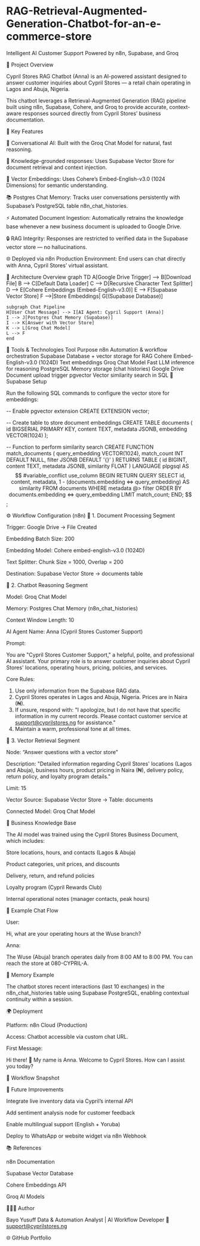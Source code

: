 # RAG-Retrieval-Augmented-Generation-Chatbot-for-an-e-commerce-store
Intelligent AI Customer Support Powered by n8n, Supabase, and Groq


🧠 Project Overview

Cypril Stores RAG Chatbot (Anna) is an AI-powered assistant designed to answer customer inquiries about Cypril Stores — a retail chain operating in Lagos and Abuja, Nigeria.

This chatbot leverages a Retrieval-Augmented Generation (RAG) pipeline built using n8n, Supabase, Cohere, and Groq to provide accurate, context-aware responses sourced directly from Cypril Stores’ business documentation.

🚀 Key Features

💬 Conversational AI: Built with the Groq Chat Model for natural, fast reasoning.

🧾 Knowledge-grounded responses: Uses Supabase Vector Store for document retrieval and context injection.

🧩 Vector Embeddings: Uses Cohere’s Embed-English-v3.0 (1024 Dimensions) for semantic understanding.

📚 Postgres Chat Memory: Tracks user conversations persistently with Supabase’s PostgreSQL table n8n_chat_histories.

⚡ Automated Document Ingestion: Automatically retrains the knowledge base whenever a new business document is uploaded to Google Drive.

🔒 RAG Integrity: Responses are restricted to verified data in the Supabase vector store — no hallucinations.

🌐 Deployed via n8n Production Environment: End users can chat directly with Anna, Cypril Stores’ virtual assistant.

🧩 Architecture Overview
graph TD
    A[Google Drive Trigger] --> B[Download File]
    B --> C[Default Data Loader]
    C --> D[Recursive Character Text Splitter]
    D --> E[Cohere Embeddings (Embed-English-v3.0)]
    E --> F[Supabase Vector Store]
    F -->|Store Embeddings| G[(Supabase Database)]
    
    subgraph Chat Pipeline
    H[User Chat Message] --> I[AI Agent: Cypril Support (Anna)]
    I --> J[Postgres Chat Memory (Supabase)]
    I --> K[Answer with Vector Store]
    K --> L[Groq Chat Model]
    L --> F
    end

🧰 Tools & Technologies
Tool	Purpose
n8n	Automation & workflow orchestration
Supabase	Database + vector storage for RAG
Cohere Embed-English-v3.0 (1024D)	Text embeddings
Groq Chat Model	Fast LLM inference for reasoning
PostgreSQL	Memory storage (chat histories)
Google Drive	Document upload trigger
pgvector	Vector similarity search in SQL
🧮 Supabase Setup

Run the following SQL commands to configure the vector store for embeddings:

-- Enable pgvector extension
CREATE EXTENSION vector;

-- Create table to store document embeddings
CREATE TABLE documents (
  id BIGSERIAL PRIMARY KEY,
  content TEXT,
  metadata JSONB,
  embedding VECTOR(1024)
);

-- Function to perform similarity search
CREATE FUNCTION match_documents (
  query_embedding VECTOR(1024),
  match_count INT DEFAULT NULL,
  filter JSONB DEFAULT '{}'
)
RETURNS TABLE (
  id BIGINT,
  content TEXT,
  metadata JSONB,
  similarity FLOAT
)
LANGUAGE plpgsql
AS $$
#variable_conflict use_column
BEGIN
  RETURN QUERY
  SELECT
    id,
    content,
    metadata,
    1 - (documents.embedding <=> query_embedding) AS similarity
  FROM documents
  WHERE metadata @> filter
  ORDER BY documents.embedding <=> query_embedding
  LIMIT match_count;
END;
$$;

⚙️ Workflow Configuration (n8n)
🔹 1. Document Processing Segment

Trigger: Google Drive → File Created

Embedding Batch Size: 200

Embedding Model: Cohere embed-english-v3.0 (1024D)

Text Splitter: Chunk Size = 1000, Overlap = 200

Destination: Supabase Vector Store → documents table

🔹 2. Chatbot Reasoning Segment

Model: Groq Chat Model

Memory: Postgres Chat Memory (n8n_chat_histories)

Context Window Length: 10

AI Agent Name: Anna (Cypril Stores Customer Support)

Prompt:

You are "Cypril Stores Customer Support," a helpful, polite, and professional AI assistant.
Your primary role is to answer customer inquiries about Cypril Stores' locations, operating hours,
pricing, policies, and services.

Core Rules:
1. Use only information from the Supabase RAG data.
2. Cypril Stores operates in Lagos and Abuja, Nigeria. Prices are in Naira (₦).
3. If unsure, respond with: 
   "I apologize, but I do not have that specific information in my current records.
    Please contact customer service at support@cyprilstores.ng for assistance."
4. Maintain a warm, professional tone at all times.

🔹 3. Vector Retrieval Segment

Node: “Answer questions with a vector store”

Description: "Detailed information regarding Cypril Stores' locations (Lagos and Abuja), business hours, product pricing in Naira (₦), delivery policy, return policy, and loyalty program details."

Limit: 15

Vector Source: Supabase Vector Store → Table: documents

Connected Model: Groq Chat Model

🧾 Business Knowledge Base

The AI model was trained using the Cypril Stores Business Document, which includes:

Store locations, hours, and contacts (Lagos & Abuja)

Product categories, unit prices, and discounts

Delivery, return, and refund policies

Loyalty program (Cypril Rewards Club)

Internal operational notes (manager contacts, peak hours)

💬 Example Chat Flow

User:

Hi, what are your operating hours at the Wuse branch?

Anna:

The Wuse (Abuja) branch operates daily from 8:00 AM to 8:00 PM.
You can reach the store at 080-CYPRIL-A.

🧠 Memory Example

The chatbot stores recent interactions (last 10 exchanges) in the n8n_chat_histories table using Supabase PostgreSQL, enabling contextual continuity within a session.

🌍 Deployment

Platform: n8n Cloud (Production)

Access: Chatbot accessible via custom chat URL.

First Message:

Hi there! 👋
My name is Anna. Welcome to Cypril Stores. How can I assist you today?

📸 Workflow Snapshot

🧩 Future Improvements

Integrate live inventory data via Cypril’s internal API

Add sentiment analysis node for customer feedback

Enable multilingual support (English + Yoruba)

Deploy to WhatsApp or website widget via n8n Webhook

📚 References

n8n Documentation

Supabase Vector Database

Cohere Embeddings API

Groq AI Models

👩🏽‍💻 Author

Bayo Yusuff
Data & Automation Analyst | AI Workflow Developer
📧 support@cyprilstores.ng

🌐 GitHub Portfolio
